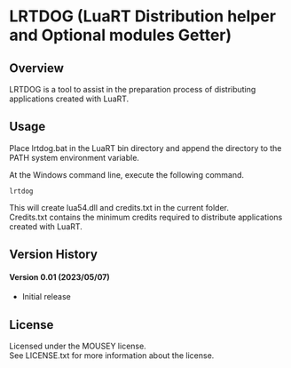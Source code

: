 LRTDOG (LuaRT Distribution helper and Optional modules Getter)
==============================================================

Overview
--------

LRTDOG is a tool to assist in the preparation process of distributing applications created with LuaRT.  

Usage
-----

Place lrtdog.bat in the LuaRT bin directory and append the directory to the PATH system environment variable.  

At the Windows command line, execute the following command.  
```
lrtdog
```
This will create lua54.dll and credits.txt in the current folder.  
Credits.txt contains the minimum credits required to distribute applications created with LuaRT.  

Version History
---------------

#### Version 0.01 (2023/05/07)

* Initial release

License
-------

Licensed under the MOUSEY license.  
See LICENSE.txt for more information about the license.  
